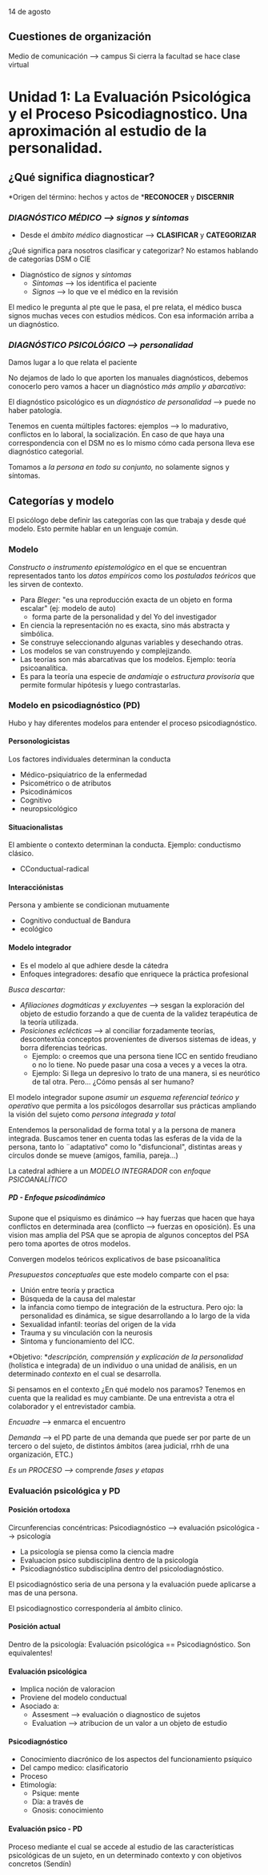 14 de agosto

## Cuestiones de organización

Medio de comunicación --> campus
Si cierra la facultad se hace clase virtual
# Unidad 1: La Evaluación Psicológica y el Proceso Psicodiagnostico. Una aproximación al estudio de la personalidad.
## ¿Qué significa diagnosticar?
*Origen del término: hechos y actos de ***RECONOCER** y **DISCERNIR**
### *DIAGNÓSTICO MÉDICO --> signos y síntomas*
* Desde el *ámbito médico* diagnosticar --> **CLASIFICAR** y **CATEGORIZAR**

¿Qué significa para nosotros clasificar y categorizar? No estamos hablando de categorías DSM o CIE
* Diagnóstico de *signos* y *síntomas*
    * *Síntomas* --> los identifica el paciente
    * *Signos* --> lo que ve el médico en la revisión

El medico le pregunta al pte que le pasa, el pre relata, el médico busca signos muchas veces con estudios médicos. Con esa información arriba a un diagnóstico.
### *DIAGNÓSTICO PSICOLÓGICO --> personalidad*
Damos lugar a lo que relata el paciente

No dejamos de lado lo que aporten los manuales diagnósticos, debemos conocerlo pero vamos a hacer un diagnóstico *más amplio y abarcativo*:

El diagnóstico psicológico es un *diagnóstico de personalidad* --> puede no haber patología.

Tenemos en cuenta múltiples factores: ejemplos --> lo madurativo, conflictos en lo laboral, la socialización. En caso de que haya una correspondencia con el DSM no es lo mismo cómo cada persona lleva ese diagnóstico categorial.

Tomamos a *la persona en todo su conjunto,*  no solamente signos y síntomas.
## Categorías y modelo
El psicólogo debe definir las categorías con las que trabaja y desde qué modelo. Esto permite hablar en un lenguaje común.
### Modelo
*Constructo o instrumento epistemológico* en el que se encuentran representados tanto los *datos empíricos* como los *postulados teóricos* que les sirven de contexto.
* Para *Bleger*: "es una reproducción exacta de un objeto en forma escalar" (ej: modelo de auto)
    * forma parte de la personalidad y del Yo del investigador
* En ciencia la representación no es exacta, sino más abstracta y simbólica.
* Se construye seleccionando algunas variables y desechando otras.
* Los modelos se van construyendo y complejizando.
* Las teorías son más abarcativas que los modelos. Ejemplo: teoría psicoanalítica.
* Es para la teoría una especie de *andamiaje* o *estructura provisoria* que permite formular hipótesis y luego contrastarlas.
### Modelo en psicodiagnóstico (PD)
Hubo y hay diferentes modelos para entender el proceso psicodiagnóstico.
#### Personologicistas
Los factores individuales determinan la conducta
* Médico-psiquiatrico de la enfermedad
* Psicométrico o de atributos
* Psicodinámicos
* Cognitivo
* neuropsicológico
#### Situacionalistas
El ambiente o contexto determinan la conducta.
Ejemplo: conductismo clásico.
* CConductual-radical
#### Interacciónistas
Persona y ambiente se condicionan mutuamente
* Cognitivo conductual de Bandura
* ecológico
#### Modelo integrador
* Es el modelo al que adhiere desde la cátedra
* Enfoques integradores: desafío que enriquece la práctica profesional

*Busca descartar:*
* *Afiliaciones dogmáticas y excluyentes* --> sesgan la exploración del objeto de estudio forzando a que de cuenta de la validez terapéutica de la teoría utilizada.
* *Posiciones eclécticas* --> al conciliar forzadamente teorías, descontextúa conceptos provenientes de diversos sistemas de ideas, y borra diferencias teóricas.
    * Ejemplo: o creemos que una persona tiene ICC en sentido freudiano o no lo tiene. No puede pasar una cosa a veces y a veces la otra.
    * Ejemplo: Si llega un depresivo lo trato de una manera, si es neurótico de tal otra. Pero... ¿Cómo pensás al ser humano?

El modelo integrador supone *asumir un esquema referencial teórico y operativo* que permita a los psicólogos desarrollar sus prácticas ampliando la visión del sujeto como *persona integrada y total*

Entendemos la personalidad de forma total y a la persona de manera integrada. Buscamos tener en cuenta todas las esferas de la vida de la persona, tanto lo ¨adaptativo" como lo "disfuncional", distintas areas y círculos donde se mueve (amigos, familia, pareja...)

La catedral adhiere a un *MODELO INTEGRADOR* con *enfoque PSICOANALÍTICO*
##### PD - Enfoque psicodinámico
Supone que el psiquismo es dinámico --> hay fuerzas que hacen que haya conflictos en determinada area (conflicto --> fuerzas en oposición). Es una vision mas amplia del PSA que se apropia de algunos conceptos del PSA pero toma aportes de otros modelos.

Convergen modelos teóricos explicativos de base psicoanalítica

*Presupuestos conceptuales* que este modelo comparte con el psa:
* Unión entre teoría y practica
* Búsqueda de la causa del malestar
* la infancia como tiempo de integración de la estructura. Pero ojo: la personalidad es dinámica, se sigue desarrollando a lo largo de la vida
* Sexualidad infantil: teorías del origen de la vida
* Trauma y su vinculación con la neurosis
* Sintoma y funcionamiento del ICC.

*Objetivo: **descripción, comprensión y explicación de la personalidad* (holística e integrada) de un individuo o una unidad de análisis, en un determinado *contexto* en el cual se desarrolla.

Si pensamos en el contexto ¿En qué modelo nos paramos?
Tenemos en cuenta que la realidad es muy cambiante. De una entrevista a otra el colaborador y el entrevistador cambia.

*Encuadre* --> enmarca el encuentro

*Demanda* --> el PD parte de una demanda que puede ser por parte de un tercero o del sujeto, de distintos ámbitos (area judicial, rrhh de una organización, ETC.)

*Es un PROCESO -->*  comprende *fases y etapas*
### Evaluación psicológica y PD
#### Posición ortodoxa
Circunferencias concéntricas: Psicodiagnóstico --> evaluación psicológica --> psicología
* La psicología se piensa como la ciencia madre
* Evaluacion psico subdisciplina dentro de la psicología
* Psicodiagnóstico subdisciplina dentro del psicolodiagnóstico.

El psicodiagnóstico seria de una persona y la evaluación puede aplicarse a mas de una persona.

El psicodiagnostico correspondería al ámbito clinico.
#### Posición actual
Dentro de la psicología: Evaluación psicológica == Psicodiagnóstico. Son equivalentes!
#### Evaluación psicológica
* Implica noción de valoracion
* Proviene del modelo conductual
* Asociado a:
    * Assesment --> evaluación o diagnostico de sujetos
    * Evaluation --> atribucion de un valor a un objeto de estudio
#### Psicodiagnóstico
* Conocimiento diacrónico de los aspectos del funcionamiento psíquico
* Del campo medico: clasificatorio
* Proceso
* Etimología:
    * Psique: mente
    * Día: a través de
    * Gnosis: conocimiento
#### Evaluación psico - PD
Proceso mediante el cual se accede al estudio de las características  psicológicas de un sujeto, en un determinado contexto y con objetivos  concretos (Sendín)